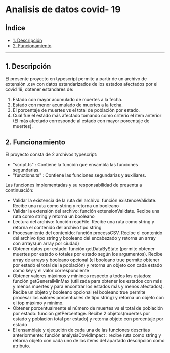# Analisis de datos covid- 19

## Índice

* [1. Descripción](#1-preámbulo)
* [2. Funcionamiento ](#2-funcionamiento)


***

## 1. Descripción
El presente proyecto en typescript permite a partir de un archivo de extensión .csv con datos estandarizados de los estados afectados por el covid 19, obtener estandares de:
1.	Estado con mayor acumulado de muertes a la fecha.
2.	Estado con menor acumulado de muertes a la fecha.
3.	El porcentaje de muertes vs el total de población por estado.
4.	Cual fue el estado más afectado tomando como criterio el item anterior (El más afectado corresponde al estado con mayor porcentaje de muertes).

## 2. Funcionamiento 

El proyecto consta de 2 archivos typescript: 
* "script.ts" : Contiene la función que ensambla las funciones segundarias.
* "functions.ts" : Contiene las funciones segundarias y auxiliares.

Las funciones implementadas y su responsabilidad de presenta a continuación:
* Validar la existencia de la ruta del archivo: función existenceValidate. Recibe una ruta como string y retorna un booleano
* Validar la extensión del archivo: función extensionValidate. Recibe una ruta como string y retorna un booleano
* Lectura del archivo: función readFile. Recibe una ruta como string y retorna el contenido del archivo tipo string
* Procesamiento del contenido: función processCSV. Recibe el contenido del archivo tipo string y booleano del encabezado y retorna un array con arrays(un array por ciudad)
* Obtener datos por estado: función getDataByState (permite obtener  muertes por estado o totales por estado según los argumentos). Recibe array de arrays y booleano opcional (el booleano true permite obtener por estado el total de la población) y retorna un objeto con cada estado como key y el valor correspondiente
* Obtener valores máximos y mínimos respecto a todos los estados: función getGeneralMinMax (utilizada para obtener los estados con más y menos muertes y para encontrar los estados más y menos afectados). Recibe un objeto y booleano opcional (el booleano true permite procesar los valores porcentuales de tipo string) y retorna un objeto con el top máximo y mínimo.
* Obtener porcentualmente el número de muertes  vs el total de población por estado: función getPercentage. Recibe 2 objetos(muertes por estado y población total por estado) y retorna objeto con porcentaje por estado
* El ensamblaje y ejecución de cada una de las funciones descritas anteriormente: función analysisCovidImpact : recibe ruta como string y retorna objeto con cada uno de los items del apartado descripción como atributo.




